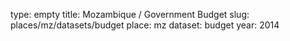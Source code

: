 type: empty
title: Mozambique / Government Budget
slug: places/mz/datasets/budget
place: mz
dataset: budget
year: 2014
